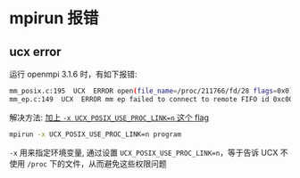 # mpirun 报错

## ucx error

运行 openmpi 3.1.6 时，有如下报错:
```bash
mm_posix.c:195  UCX  ERROR open(file_name=/proc/211766/fd/28 flags=0x0) failed: Permission denied
mm_ep.c:149  UCX  ERROR mm ep failed to connect to remote FIFO id 0xc000000700033b36: Shared memory error
```

解决方法: [加上 `-x UCX_POSIX_USE_PROC_LINK=n` 这个 flag](https://github.com/openucx/ucx/issues/4224)
```bash
mpirun -x UCX_POSIX_USE_PROC_LINK=n program
```
`-x` 用来指定环境变量, 通过设置 `UCX_POSIX_USE_PROC_LINK=n`，等于告诉 UCX 不使用 `/proc` 下的文件，从而避免这些权限问题


<!--stackedit_data:
eyJoaXN0b3J5IjpbMjAwNTUyOTY2MywtMTg2NjUzNDA1OV19
-->